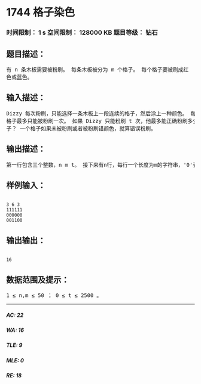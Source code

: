 # 1744 格子染色   
### 时间限制： 1 s     空间限制： 128000 KB     题目等级： 钻石  
## 题目描述：  

<pre>
有 n 条木板需要被粉刷。 每条木板被分为 m 个格子。 每个格子要被刷成红  
色或蓝色。
</pre>
  
  
## 输入描述：  

<pre>
Dizzy 每次粉刷，只能选择一条木板上一段连续的格子，然后涂上一种颜色。 每个  
格子最多只能被粉刷一次。 如果 Dizzy 只能粉刷 t 次，他最多能正确粉刷多少格  
子？ 一个格子如果未被粉刷或者被粉刷错颜色，就算错误粉刷。
</pre>
  
  
## 输出描述：  

<pre>
第一行包含三个整数，n m t。 接下来有n行，每行一个长度为m的字符串，'0'表示红色，'1'表示蓝色。
</pre>
  
  
## 样例输入：  

<pre><code>
3 6 3  
111111  
000000  
001100
</code></pre>
  
  
## 输出输出：  

<pre><code>
16
</code></pre>
  
  
## 数据范围及提示：  

<pre>
1 ≤ n,m ≤ 50 ； 0 ≤ t ≤ 2500 。
</pre>
  
  
***  

##### AC: 22  
##### WA: 16  
##### TLE: 9  
##### MLE: 0  
##### RE: 18  

